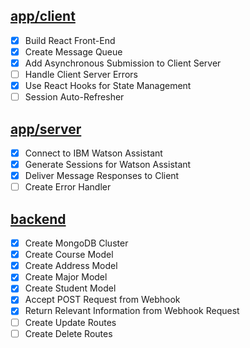 ## [app/client](./app/client/)

- [x] Build React Front-End
- [x] Create Message Queue
- [x] Add Asynchronous Submission to Client Server
- [ ] Handle Client Server Errors
- [x] Use React Hooks for State Management
- [ ] Session Auto-Refresher

## [app/server](./app/server/)

- [x] Connect to IBM Watson Assistant
- [x] Generate Sessions for Watson Assistant
- [x] Deliver Message Responses to Client
- [ ] Create Error Handler

## [backend](./backend/)

- [x] Create MongoDB Cluster
- [x] Create Course Model
- [x] Create Address Model
- [x] Create Major Model
- [x] Create Student Model
- [x] Accept POST Request from Webhook
- [x] Return Relevant Information from Webhook Request
- [ ] Create Update Routes
- [ ] Create Delete Routes